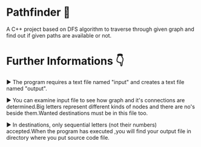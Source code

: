 # Pathfinder 🧭
A C++ project based on DFS algorithm to traverse through given graph and find out if given paths are available or not.

# Further Informations 👇

► The program requires a text file named "input" and creates a text file named "output".

► You can examine input file to see how graph and it's connections are determined.Big letters represent different kinds of nodes and there are no's beside them.Wanted destinations must be in this file too.

► In destinations, only sequential letters (not their numbers) accepted.When the program has executed ,you will find your output file in directory where you put source code file.

